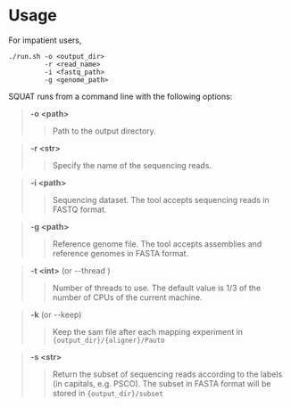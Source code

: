 # Usage

For impatient users,

	./run.sh -o <output_dir>  
			 -r <read_name> 
			 -i <fastq_path>  
			 -g <genome_path>

SQUAT runs from a command line with the following options:  

>**-o \<path>**
>>Path to the output directory.

>**-r \<str>**
>>Specify the name of the sequencing reads.

>**-i \<path>**
>>Sequencing dataset. The tool accepts sequencing reads in FASTQ format.

>**-g \<path>**
>>Reference genome file. The tool accepts assemblies and reference genomes in FASTA format.

>**-t \<int>** (or --thread <int>)  
>>Number of threads to use. The default value is 1/3 of the number of CPUs of the current machine.

>**-k** (or --keep)  
>>Keep the sam file after each mapping experiment in `{output_dir}/{aligner}/Pauto`

>**-s \<str>**
>>Return the subset of sequencing reads according to the labels (in capitals, e.g. PSCO). The subset in FASTA format will be stored in `{output_dir}/subset`



    
